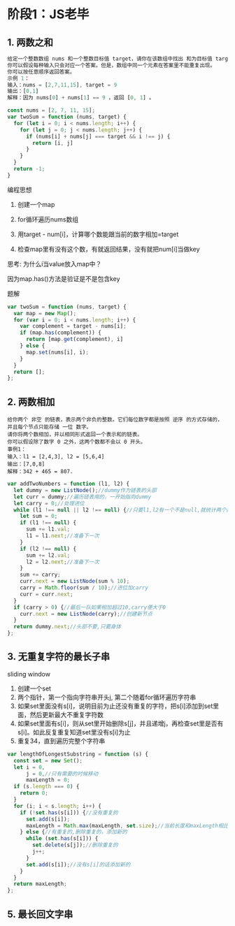 # 阶段1：JS老毕

## 1. 两数之和

```js
给定一个整数数组 nums 和一个整数目标值 target，请你在该数组中找出 和为目标值 target  的那 两个 整数，并返回它们的数组下标。
你可以假设每种输入只会对应一个答案。但是，数组中同一个元素在答案里不能重复出现。
你可以按任意顺序返回答案。
示例 1：
输入：nums = [2,7,11,15], target = 9
输出：[0,1]
解释：因为 nums[0] + nums[1] == 9 ，返回 [0, 1] 。
```

```js
const nums = [2, 7, 11, 15];
var twoSum = function (nums, target) {
  for (let i = 0; i < nums.length; i++) {
    for (let j = 0; j < nums.length; j++) {
      if (nums[i] + nums[j] === target && i !== j) {
        return [i, j]
      }
    }
  }
  return -1;
}
```

编程思想

1. 创建一个map
2. for循环遍历nums数组

1. 用target - num[i]，计算哪个数能跟当前的数字相加=target
2. 检查map里有没有这个数，有就返回结果，没有就把num[i]当做key

思考: 为什么i当value放入map中？

因为map.has()方法是验证是不是包含key

题解

```js
var twoSum = function (nums, target) {
  var map = new Map();
  for (var i = 0; i < nums.length; i++) {
    var complement = target - nums[i];
    if (map.has(complement)) {
      return [map.get(complement), i]
    } else {
      map.set(nums[i], i);
    }
  }
  return [];
};
```

## 2. 两数相加

```plain
给你两个 非空 的链表，表示两个非负的整数。它们每位数字都是按照 逆序 的方式存储的，并且每个节点只能存储 一位 数字。
请你将两个数相加，并以相同形式返回一个表示和的链表。
你可以假设除了数字 0 之外，这两个数都不会以 0 开头。
事例1：
输入：l1 = [2,4,3], l2 = [5,6,4]
输出：[7,0,8]
解释：342 + 465 = 807.
```



```js
var addTwoNumbers = function (l1, l2) {
  let dummy = new ListNode();//dummy作为链表的头部
  let curr = dummy;//遍历链表用的，一开始指向dummy
  let carry = 0;//处理进位
  while (l1 !== null || l2 !== null) {//只要l1,l2有一个不是null,就统计两个数的和
    let sum = 0;
    if (l1 !== null) {
      sum += l1.val;
      l1 = l1.next;//准备下一次
    }
    if (l2 !== null) {
      sum += l2.val;
      l2 = l2.next;//准备下一次
    }
    sum += carry;
    curr.next = new ListNode(sum % 10);
    carry = Math.floor(sum / 10);//进位加carry
    curr = curr.next;
  }
  if (carry > 0) {//最后一队如果相加超过10,carry便大于0
    curr.next = new ListNode(carry);//创建新节点
  }
  return dummy.next;//头部不要,只要身体
};
```

## 3. 无重复字符的最长子串

sliding window

1. 创建一个set
2. 两个指针，第一个指向字符串开头j, 第二个随着for循环遍历字符串
3. 如果set里面没有s[i]，说明目前为止还没有重复的字符，把s[i]添加到set里面，然后更新最大不重复字符数
4. 如果set里面有s[i]，则从set里开始删除s[j]，并且递增j，再检查set里是否有s[i]。如此反复重复知道set里没有s[i]为止
5. 重复34，直到遍历完整个字符串

```js
var lengthOfLongestSubstring = function (s) {
  const set = new Set();
  let i = 0,
      j = 0,//只有需要的时候移动
      maxLength = 0;
  if (s.length === 0) {
    return 0;
  }
  for (i; i < s.length; i++) {
    if (!set.has(s[i])) {//没有重复的
      set.add(s[i]);
      maxLength = Math.max(maxLength, set.size);//当前长度和maxLength相比
    } else {//有重复的,删除重复的，添加新的
      while (set.has(s[i])) {
        set.delete(s[j]);//删除重复的
        j++;
      }
      set.add(s[i]);//没有s[i]的话添加新的
    }
  }
  return maxLength;
};
```

## 5. 最长回文字串

